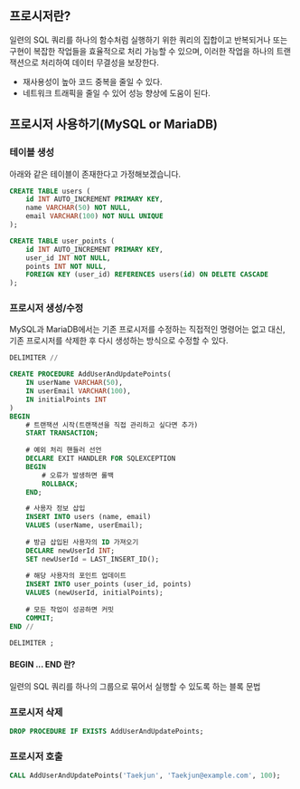 ## 프로시저란?
일련의 SQL 쿼리를 하나의 함수처럼 실행하기 위한 쿼리의 집합이고 반복되거나 또는 구현이 복잡한 작업들을 효율적으로 처리 가능할 수 있으며, 이러한 작업을 하나의 트랜잭션으로 처리하여 데이터 무결성을 보장한다.
- 재사용성이 높아 코드 중복을 줄일 수 있다.
- 네트워크 트래픽을 줄일 수 있어 성능 향상에 도움이 된다.

## 프로시저 사용하기(MySQL or MariaDB)
### 테이블 생성
아래와 같은 테이블이 존재한다고 가정해보겠습니다.
```sql
CREATE TABLE users (
    id INT AUTO_INCREMENT PRIMARY KEY,
    name VARCHAR(50) NOT NULL,
    email VARCHAR(100) NOT NULL UNIQUE
);

CREATE TABLE user_points (
    id INT AUTO_INCREMENT PRIMARY KEY,
    user_id INT NOT NULL,
    points INT NOT NULL,
    FOREIGN KEY (user_id) REFERENCES users(id) ON DELETE CASCADE
);
```

### 프로시저 생성/수정
MySQL과 MariaDB에서는 기존 프로시저를 수정하는 직접적인 명령어는 없고 대신, 기존 프로시저를 삭제한 후 다시 생성하는 방식으로 수정할 수 있다.
```sql
DELIMITER //

CREATE PROCEDURE AddUserAndUpdatePoints(
    IN userName VARCHAR(50), 
    IN userEmail VARCHAR(100), 
    IN initialPoints INT
)
BEGIN
	# 트랜잭션 시작(트랜잭션을 직접 관리하고 싶다면 추가)
	START TRANSACTION;
    
    # 예외 처리 핸들러 선언
    DECLARE EXIT HANDLER FOR SQLEXCEPTION
    BEGIN
        # 오류가 발생하면 롤백
        ROLLBACK;
    END;

    # 사용자 정보 삽입
    INSERT INTO users (name, email) 
    VALUES (userName, userEmail);
    
    # 방금 삽입된 사용자의 ID 가져오기
    DECLARE newUserId INT;
    SET newUserId = LAST_INSERT_ID();
    
    # 해당 사용자의 포인트 업데이트
    INSERT INTO user_points (user_id, points) 
    VALUES (newUserId, initialPoints);
    
    # 모든 작업이 성공하면 커밋
    COMMIT;
END //

DELIMITER ;
```
#### BEGIN ... END 란?
일련의 SQL 쿼리를 하나의 그룹으로 묶어서 실행할 수 있도록 하는 블록 문법

### 프로시저 삭제
```sql
DROP PROCEDURE IF EXISTS AddUserAndUpdatePoints;
```

### 프로시저 호출
```sql
CALL AddUserAndUpdatePoints('Taekjun', 'Taekjun@example.com', 100);
```